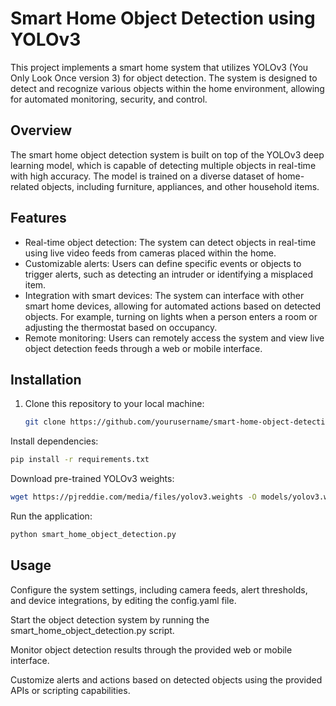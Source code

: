 # Smart Home Object Detection using YOLOv3

This project implements a smart home system that utilizes YOLOv3 (You Only Look Once version 3) for object detection. The system is designed to detect and recognize various objects within the home environment, allowing for automated monitoring, security, and control.

## Overview

The smart home object detection system is built on top of the YOLOv3 deep learning model, which is capable of detecting multiple objects in real-time with high accuracy. The model is trained on a diverse dataset of home-related objects, including furniture, appliances, and other household items.

## Features

- Real-time object detection: The system can detect objects in real-time using live video feeds from cameras placed within the home.
- Customizable alerts: Users can define specific events or objects to trigger alerts, such as detecting an intruder or identifying a misplaced item.
- Integration with smart devices: The system can interface with other smart home devices, allowing for automated actions based on detected objects. For example, turning on lights when a person enters a room or adjusting the thermostat based on occupancy.
- Remote monitoring: Users can remotely access the system and view live object detection feeds through a web or mobile interface.

## Installation

1. Clone this repository to your local machine:

   ```bash
   git clone https://github.com/yourusername/smart-home-object-detection.git
Install dependencies:

```bash
pip install -r requirements.txt
```
Download pre-trained YOLOv3 weights:

```bash
wget https://pjreddie.com/media/files/yolov3.weights -O models/yolov3.weights
```
Run the application:

```bash
python smart_home_object_detection.py
```

## Usage

Configure the system settings, including camera feeds, alert thresholds, and device integrations, by editing the config.yaml file.

Start the object detection system by running the smart_home_object_detection.py script.

Monitor object detection results through the provided web or mobile interface.

Customize alerts and actions based on detected objects using the provided APIs or scripting capabilities.
